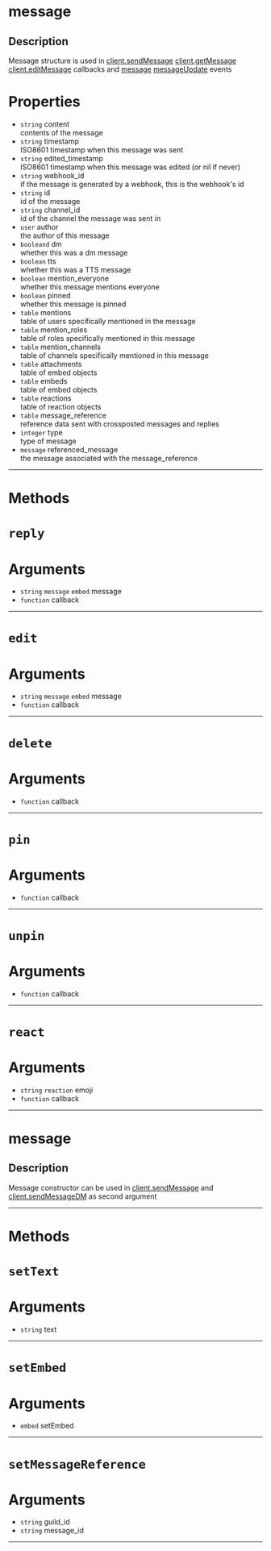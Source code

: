 # message


Description
---
Message structure is used in [client.sendMessage](https://github.com/devonium/gm-discordAPI/blob/doc/client.md#sendmessage) [client.getMessage](https://github.com/devonium/gm-discordAPI/blob/doc/client.md#getmessage) [client.editMessage](https://github.com/devonium/gm-discordAPI/blob/doc/client.md#editmessage) callbacks and [message](https://github.com/devonium/gm-discordAPI/blob/doc/events.md#message) [messageUpdate](https://github.com/devonium/gm-discordAPI/blob/doc/events.md#messageupdate) events  

# Properties
* `string` content  
contents of the message  
* `string` timestamp  
ISO8601 timestamp when this message was sent  
* `string` edited_timestamp  
ISO8601 timestamp when this message was edited (or nil if never)  
* `string` webhook_id  
if the message is generated by a webhook, this is the webhook's id  
* `string` id  
	id of the message  
* `string` channel_id  
id of the channel the message was sent in  
* `user` author  
the author of this message  
* `booleand` dm  
whether this was a dm message
* `boolean` tts  
whether this was a TTS message  
* `boolean` mention_everyone  
whether this message mentions everyone  
* `boolean` pinned  
whether this message is pinned  
* `table` mentions  
table of users specifically mentioned in the message  
* `table` mention_roles  
table of roles specifically mentioned in this message  
* `table` mention_channels  
table of channels specifically mentioned in this message  
* `table` attachments  
table of embed objects  
* `table` embeds  
table of embed objects  
* `table` reactions  
table of reaction objects  
* `table` message_reference  
reference data sent with crossposted messages and replies  
* `integer` type  
type of message  
* `message` referenced_message  
the message associated with the message_reference  

---
# Methods
# `reply`

# Arguments
* `string` `message` `embed` message  
* `function` callback  

---
# `edit`

# Arguments
* `string` `message` `embed` message  
* `function` callback  

---
# `delete`

# Arguments
* `function` callback  

---
# `pin`

# Arguments
* `function` callback  

---
# `unpin`

# Arguments
* `function` callback  

---
# `react`

# Arguments
* `string` `reaction` emoji  
* `function` callback  

---
# message


Description
---
Message constructor can be used in [client.sendMessage](https://github.com/devonium/gm-discordAPI/blob/doc/client.md#sendmessage) and [client.sendMessageDM](https://github.com/devonium/gm-discordAPI/blob/doc/client.md#sendmessagedm) as second argument


---
# Methods
# `setText`

# Arguments
* `string` text  

---
# `setEmbed`

# Arguments
* `embed` setEmbed  

---
# `setMessageReference`

# Arguments
* `string` guild_id  
* `string` message_id  

---
